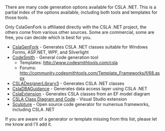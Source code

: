 There are many code generation options available for CSLA .NET. This is a partial index of the options available, including both tools and templates for those tools.

Only CslaGenFork is affiliated directly with the CSLA .NET project, the others come from various other sources. Some are commercial, some are free, you can decide which is best for you.

* [CslaGenFork](https://github.com/CslaGenFork/CslaGenFork) - Generates CSLA .NET classes suitable for Windows Forms, ASP.NET, WPF, and Silverlight
* [CodeSmith](https://www.codesmithtools.com/) - General code generation tool 
  * Templates: http://www.codesmithtools.com/csla 
  * Forums: http://community.codesmithtools.com/Template_Frameworks/f/68.aspx
* [CSLADesignerLibrary3](https://archive.codeplex.com/?p=CSLADesignLibrary3) - Generates CSLA .NET classes
* [CslaDBAGuidance](https://archive.codeplex.com/?p=CslaDBAGuidance) - Generates data access layer using CSLA .NET
* [CslaExtension](https://archive.codeplex.com/?p=t4csla) - Generates CSLA classes from an EF model diagram
* [CSLA Class Diagram and Code](https://marketplace.visualstudio.com/items?itemName=HeinzErnst.CSLAClassDiagramsCode) - Visual Studio extension
* [Sculpture](https://archive.codeplex.com/?p=Sculpture) - Open source code generator for numerous frameworks, including CSLA .NET

If you are aware of a generator or template missing from this list, please let me know and I'll add it.

